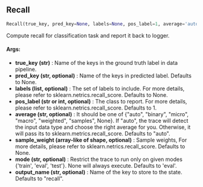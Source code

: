 ## Recall
```python
Recall(true_key, pred_key=None, labels=None, pos_label=1, average='auto', sample_weight=None, mode='eval', output_name='recall')
```
Compute recall for classification task and report it back to logger.

#### Args:

* **true_key (str)** :  Name of the keys in the ground truth label in data pipeline.
* **pred_key (str, optional)** :  Name of the keys in predicted label. Defaults to None.
* **labels (list, optional)** :  The set of labels to include. For more details, please refer to        sklearn.netrics.recall_score. Defaults to None.
* **pos_label (str or int, optional)** :  The class to report. For more details, please refer to        sklearn.netrics.recall_score. Defaults to 1.
* **average (str, optional)** :  It should be one of {"auto", "binary", "micro", "macro", "weighted", "samples", None}.        If "auto", the trace will detect the input data type and choose the right average for you. Otherwise, it        will pass its to sklearn.metrics.recall_score. Defaults to "auto".
* **sample_weight (array-like of shape, optional)** :  Sample weights, For more details, please refer to        sklearn.netrics.recall_score. Defaults to None.
* **mode (str, optional)** :  Restrict the trace to run only on given modes {'train', 'eval', 'test'}. None will always                execute. Defaults to 'eval'.
* **output_name (str, optional)** :  Name of the key to store to the state. Defaults to "recall".